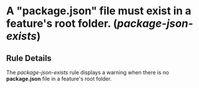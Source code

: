 # A "package.json" file must exist in a feature's root folder. (_package-json-exists_)

## Rule Details

The _package-json-exists_ rule displays a warning when there is no **package.json** file in a feature's root folder.
